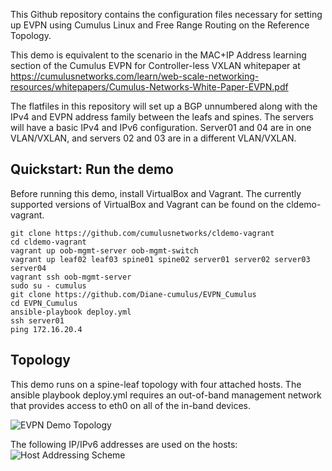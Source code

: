 This Github repository contains the configuration files necessary for setting up EVPN using Cumulus Linux and Free Range Routing on the Reference Topology.

This demo is equivalent to the scenario in the MAC+IP Address learning section of the Cumulus EVPN for Controller-less VXLAN whitepaper at https://cumulusnetworks.com/learn/web-scale-networking-resources/whitepapers/Cumulus-Networks-White-Paper-EVPN.pdf

The flatfiles in this repository will set up a BGP unnumbered along with the IPv4 and EVPN address family between the leafs and spines.  The servers will have a basic IPv4 and IPv6 configuration.  Server01 and 04 are in one VLAN/VXLAN, and servers 02 and 03 are in a different VLAN/VXLAN.


Quickstart: Run the demo
------------------------

Before running this demo, install VirtualBox and Vagrant. The currently supported versions of VirtualBox and Vagrant can be found on the cldemo-vagrant.

    git clone https://github.com/cumulusnetworks/cldemo-vagrant
    cd cldemo-vagrant
    vagrant up oob-mgmt-server oob-mgmt-switch 
    vagrant up leaf02 leaf03 spine01 spine02 server01 server02 server03 server04
    vagrant ssh oob-mgmt-server
    sudo su - cumulus
    git clone https://github.com/Diane-cumulus/EVPN_Cumulus
    cd EVPN_Cumulus 
    ansible-playbook deploy.yml
    ssh server01
    ping 172.16.20.4 





## Topology ##

This demo runs on a spine-leaf topology with four attached hosts. The ansible playbook deploy.yml requires an out-of-band management network that provides access to eth0 on all of the in-band devices. 

![EVPN Demo Topology](https://github.com/Diane-cumulus/EVPN_Cumulus/blob/master/EVPN_paper_diagram.png)



The following IP/IPv6 addresses are used on the hosts:
![Host Addressing Scheme](https://github.com/Diane-cumulus/EVPN_Cumulus/blob/master/EVPN_Host_Address_Table.png)
 


 

 


